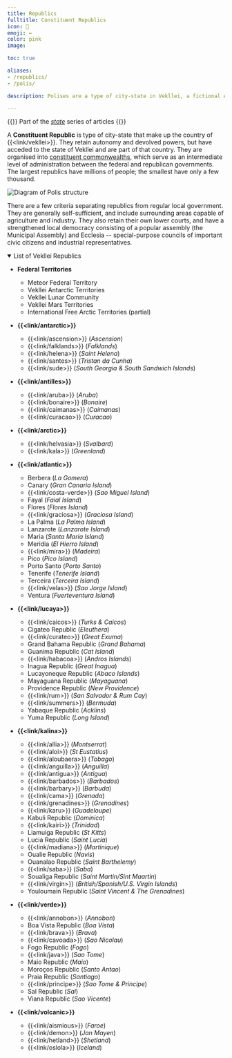 ```yaml
---
title: Republics
fulltitle: Constituent Republics
icon: 💮
emoji: ←
color: pink
image:

toc: true

aliases:
- /republics/
- /polis/

description: Polises are a type of city-state in Vekllei, a fictional Atlantic country.

---
```

{{<note series>}}
 Part of the *[state](/state/)* series of articles
{{</note>}}

A **Constituent Republic** is type of city-state that make up the country of {{<link/vekllei>}}. They retain autonomy and devolved powers, but have acceded to the state of Vekllei and are part of that country. They are organised into [constituent commonwealths](/constituents/), which serve as an intermediate level of administration between the federal and republican governments. The largest republics have millions of people; the smallest have only a few thousand.

![Diagram of Polis structure](/svg/diagrams/polis.png "Diagram of the a Polis administration and its structure")

There are a few criteria separating republics from regular local government. They are generally self-sufficient, and include surrounding areas capable of agriculture and industry. They also retain their own lower courts, and have a strengthened local democracy consisting of a popular assembly (the Municipal Assembly) and Ecclesia -- special-purpose councils of important civic citizens and industrial representatives.

<details open>
<summary>List of Vekllei Republics</summary>

* **Federal Territories**
	* Meteor Federal Territory
	* Vekllei Antarctic Territories
	* Vekllei Lunar Community
	* Vekllei Mars Territories
	* International Free Arctic Territories (partial)

* **{{<link/antarctic>}}**
	* {{<link/ascension>}} (*Ascension*)
	* {{<link/falklands>}} (*Falklands*)
	* {{<link/helena>}} (*Saint Helena*)
	* {{<link/santes>}} (*Tristan da Cunha*)
	* {{<link/sude>}} (*South Georgia & South Sandwich Islands*)

* **{{<link/antilles>}}**
	* {{<link/aruba>}} (*Aruba*)
	* {{<link/bonaire>}} (*Bonaire*)
	* {{<link/caimanas>}} (*Caimanas*)
	* {{<link/curacao>}} (*Curacao*)

* **{{<link/arctic>}}**
	* {{<link/helvasia>}} (*Svalbard*)
	* {{<link/kala>}} (*Greenland*)

* **{{<link/atlantic>}}**
	* Berbera (*La Gomera*)
	* Canary (*Gran Canaria Island*)
	* {{<link/costa-verde>}} (*Sao Miguel Island*)
	* Fayal (*Faial Island*)
	* Flores (*Flores Island*)
	* {{<link/graciosa>}} (*Graciosa Island*)
	* La Palma (*La Palma Island*)
	* Lanzarote (*Lanzarote Island*)
	* Maria (*Santa Maria Island*)
	* Meridia (*El Hierro Island*)
	* {{<link/mira>}} (*Madeira*)
	* Pico (*Pico Island*)
	* Porto Santo (*Porto Santo*)
	* Tenerife (*Tenerife Island*)
	* Terceira (*Terceira Island*)
	* {{<link/velas>}} (*Sao Jorge Island*)
	* Ventura (*Fuerteventura Island*)

* **{{<link/lucaya>}}**
	* {{<link/caicos>}} (*Turks & Caicos*)
	* Cigateo Republic (*Eleuthera*)
	* {{<link/curateo>}} (*Great Exuma*)
	* Grand Bahama Republic (*Grand Bahama*)
	* Guanima Republic (*Cat Island*)
	* {{<link/habacoa>}} (*Andros Islands*)
	* Inagua Republic (*Great Inagua*)
	* Lucayoneque Republic (*Abaco Islands*)
	* Mayaguana Republic (*Mayaguana*)
	* Providence Republic (*New Providence*)
	* {{<link/rum>}} (*San Salvador & Rum Cay*)
	* {{<link/summers>}} (*Bermuda*)
	* Yabaque Republic (*Acklins*)
	* Yuma Republic (*Long Island*)

* **{{<link/kalina>}}**
	* {{<link/allia>}} (*Montserrat*)
	* {{<link/aloi>}} (*St Eustatius*)
	* {{<link/aloubaera>}} (*Tobago*)
	* {{<link/anguilla>}} (*Anguilla*)
	* {{<link/antigua>}} (*Antigua*)
	* {{<link/barbados>}} (*Barbados*)
	* {{<link/barbary>}} (*Barbuda*)
	* {{<link/cama>}} (*Grenada*)
	* {{<link/grenadines>}} (*Grenadines*)
	* {{<link/karu>}} (*Guadeloupe*)
	* Kabuli Republic (*Dominica*)
	* {{<link/kairi>}} (*Trinidad*)
	* Liamuiga Republic (*St Kitts*)
	* Lucia Republic (*Saint Lucia*)
	* {{<link/madiana>}} (*Martinique*)
	* Oualie Republic (*Navis*)
	* Ouanalao Republic (*Saint Barthelemy*)
	* {{<link/saba>}} (*Saba*)
	* Soualiga Republic (*Saint Martin/Sint Maartin*)
	* {{<link/virgin>}} (*British/Spanish/U.S. Virgin Islands*)
	* Youloumain Republic (*Saint Vincent & The Grenadines*)

* **{{<link/verde>}}**
	* {{<link/annobon>}} (*Annobon*)
	* Boa Vista Republic (*Boa Vista*)
	* {{<link/brava>}} (*Brava*)
	* {{<link/cavoada>}} (*Sao Nicolau*)
	* Fogo Republic (*Fogo*)
	* {{<link/java>}} (*Sao Tome*)
	* Maio Republic (*Maio*)
	* Moroços Republic (*Santo Antao*)
	* Praia Republic (*Santiago*)
	* {{<link/principe>}} (*Sao Tome & Principe*)
	* Sal Republic (*Sal*)
	* Viana Republic (*Sao Vicente*)

* **{{<link/volcanic>}}**
	* {{<link/aismious>}} (*Faroe*)
	* {{<link/demon>}} (*Jan Mayen*)
	* {{<link/hetland>}} (*Shetland*)
	* {{<link/oslola>}} (*Iceland*)
</details>
